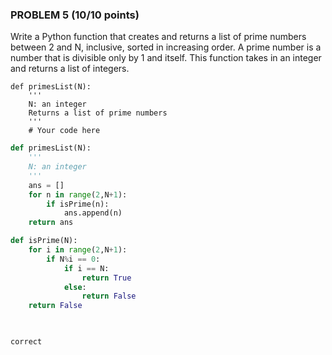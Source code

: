 ### PROBLEM 5  (10/10 points)

Write a Python function that creates and returns a list of prime numbers between 2 and N, inclusive, sorted in increasing order. A prime number is a number that is divisible only by 1 and itself. This function takes in an integer and returns a list of integers.

    def primesList(N):
        '''
        N: an integer
        Returns a list of prime numbers
        '''
        # Your code here

```python
def primesList(N):
    '''
    N: an integer
    '''
    ans = []
    for n in range(2,N+1):
        if isPrime(n):
            ans.append(n)
    return ans                         

def isPrime(N):
    for i in range(2,N+1):
        if N%i == 0:
            if i == N:
                return True
            else:
                return False
    return False      

      
```

	correct
	
	